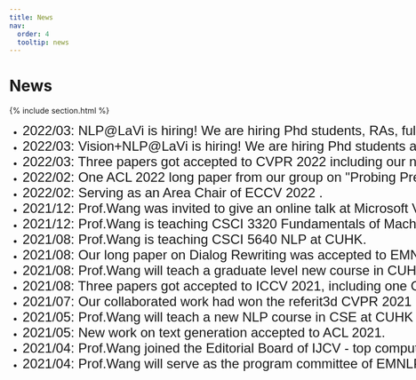 ```yaml
---
title: News
nav:
  order: 4
  tooltip: news
---
```


# <i class="fas fa-microscope"></i>News

{% include section.html %}

<!-- <font face="Arial" size=5><center>News</center></font> -->

<style type="text/css">
.mydiv ul{width:1300px;margin:auto;}
</style>

<div class="mydiv">
    <ul>
        <li><font face="Arial" size=5>2022/03: NLP@LaVi is hiring! We are hiring Phd students, RAs, full time researchers in NLP group at LaVi Lab!</font></li>
        <li><font face="Arial" size=5>2022/03: Vision+NLP@LaVi is hiring! We are hiring Phd students and RAs in Vision+NLP group at LaVi Lab!</font></li>
        <li><font face="Arial" size=5>2022/03: Three papers got accepted to CVPR 2022 including our new work on Language + Vision.</font></li>
        <li><font face="Arial" size=5>2022/02: One ACL 2022 long paper from our group on "Probing Pre-trained Models" has bee accepted.</font></li>
        <li><font face="Arial" size=5>2022/02: Serving as an Area Chair of ECCV 2022 .</font></li>
        <li><font face="Arial" size=5>2021/12: Prof.Wang was invited to give an online talk at Microsoft Vision-and-Language Research Talk Series.</font></li>
        <li><font face="Arial" size=5>2021/12: Prof.Wang is teaching CSCI 3320 Fundamentals of Machine Learning at CUHK.</font></li>
        <li><font face="Arial" size=5>2021/08: Prof.Wang is teaching CSCI 5640 NLP at CUHK.</font></li>
        <li><font face="Arial" size=5>2021/08: Our long paper on Dialog Rewriting was accepted to EMNLP 2021.</font></li>
        <li><font face="Arial" size=5>2021/08: Prof.Wang will teach a graduate level new course in CUHK - CSCI 5640 NLP in the coming semester.</font></li>
        <li><font face="Arial" size=5>2021/08: Three papers got accepted to ICCV 2021, including one Oral on Language + Vision.</font></li>
        <li><font face="Arial" size=5>2021/07: Our collaborated work had won the referit3d CVPR 2021 challenge!</font></li>
        <li><font face="Arial" size=5>2021/05: Prof.Wang will teach a new NLP course in CSE at CUHK next semester.</font></li>
        <li><font face="Arial" size=5>2021/05: New work on text generation accepted to ACL 2021.</font></li>
        <li><font face="Arial" size=5>2021/04: Prof.Wang joined the Editorial Board of IJCV - top computer vision journal in the world (CCF A journal in AI).</font></li>
        <li><font face="Arial" size=5>2021/04: Prof.Wang will serve as the program committee of EMNLP 2021.</font></li>
    </ul>
</div>

